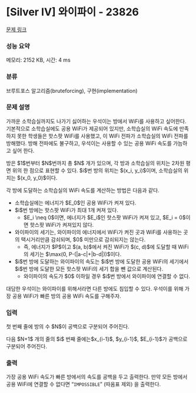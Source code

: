 # [Silver IV] 와이파이 - 23826 

[문제 링크](https://www.acmicpc.net/problem/23826) 

### 성능 요약

메모리: 2152 KB, 시간: 4 ms

### 분류

브루트포스 알고리즘(bruteforcing), 구현(implementation)

### 문제 설명

<p>가까운 소학습실까지도 나가기 싫어하는 우석이는 방에서 WiFi를 사용하고 싶어한다. 기본적으로 소학습실에도 공용 WiFi가 제공되어 있지만, 소학습실의 WiFi 속도에 만족하지 못한 학생들은 핫스팟 WiFi를 사용했고, 이 WiFi 전파가 소학습실의 WiFi 전파를 방해했다. 방해 전파에도 불구하고, 우석이는 사용할 수 있는 공용 WiFi 속도를 가늠하고 싶어 한다.</p>

<p>방은 $1$번부터 $N$번까지 총 $N$ 개가 있으며, 각 방과 소학습실의 위치는 2차원 평면 위의 한 점으로 표현할 수 있다. $i$번 방의 위치는 $(x_i, y_i)$이며, 소학습실의 위치는 $(x_0, y_0)$이다.</p>

<p>각 방에 도달하는 소학습실의 WiFi 속도를 계산하는 방법은 다음과 같다.</p>

<ul>
	<li>소학습실에는 에너지가 $E_0$인 공용 WiFi가 켜져 있다.</li>
	<li>$i$번 방에는 핫스팟 WiFi가 최대 1개 켜져 있다.
	<ul>
		<li>$E_i \neq 0$이면, 에너지가 $E_i$인 핫스팟 WiFi가 켜져 있고, $E_i = 0$이면 핫스팟 WiFi가 켜져있지 않다.</li>
	</ul>
	</li>
	<li>와이파이의 세기는, 와이파이의 에너지에서 WiFi가 켜진 곳과 WiFi를 사용하는 곳의 택시거리만큼 감쇠되며, $0$ 미만으로 감쇠되지는 않는다.
	<ul>
		<li>즉, 에너지가 $P$이고 $(a, b)$에서 켜진 WiFi가 $(c, d)$에 도달할 때 WiFi의 세기는 $\max(0, P-(|a-c|+|b-d|))$이다.</li>
	</ul>
	</li>
	<li>$i$번 방에 도달하는 와이파이의 속도는 $i$번 방에 도달한 공용 WiFi의 세기에서 $i$번 방에 도달한 모든 핫스팟 WiFi의 세기 합을 뺀 값으로 계산된다.
	<ul>
		<li>와이파이의 속도가 $0$ 이하일 경우 $i$번 방에서 와이파이에 연결할 수 없다.</li>
	</ul>
	</li>
</ul>

<p>대담한 우석이는 와이파이를 위해서라면 다른 방에도 침입할 수 있다. 우석이를 위해 가장 공용 WiFi가 빠른 방의 공용 WiFi 속도를 구해주자.</p>

### 입력 

 <p>첫 번째 줄에 방의 수 $N$이 공백으로 구분되어 주어진다.</p>

<p>다음 $N+1$ 개의 줄의 $i$ 번째 줄에는$x_{i-1}$, $y_{i-1}$, $E_{i-1}$가 공백으로 구분되어 주어진다.</p>

### 출력 

 <p>가장 공용 WiFi 속도가 빠른 방에서의 속도를 공백을 두고 출력한다. 만약 모든 방에서 공용 WiFi에 연결할 수 없다면 “<code>IMPOSSIBLE</code>” (따옴표 제외) 을 출력한다.</p>

